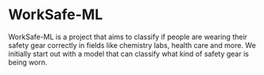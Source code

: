 # WorkSafe-ML

WorkSafe-ML is a project that aims to classify if people are wearing their safety gear correctly in fields like chemistry labs, health care and more.
We initially start out with a model that can classify what kind of safety gear is being worn. 

